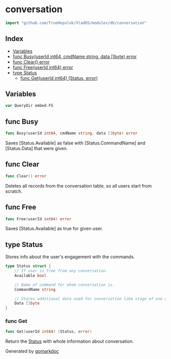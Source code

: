<!-- Code generated by gomarkdoc. DO NOT EDIT -->

# conversation

```go
import "github.com/TrueHopolok/VladOS/modules/db/conversation"
```

## Index

- [Variables](<#variables>)
- [func Busy\(userId int64, cmdName string, data \[\]byte\) error](<#Busy>)
- [func Clear\(\) error](<#Clear>)
- [func Free\(userId int64\) error](<#Free>)
- [type Status](<#Status>)
  - [func Get\(userId int64\) \(Status, error\)](<#Get>)


## Variables

<a name="QueryDir"></a>

```go
var QueryDir embed.FS
```

<a name="Busy"></a>
## func Busy

```go
func Busy(userId int64, cmdName string, data []byte) error
```

Saves \[Status.Available\] as false with \[Status.CommandName\] and \[Status.Data\] that were given.

<a name="Clear"></a>
## func Clear

```go
func Clear() error
```

Deletes all records from the conversation table, so all users start from scratch.

<a name="Free"></a>
## func Free

```go
func Free(userId int64) error
```

Saves \[Status.Available\] as true for given user.

<a name="Status"></a>
## type Status

Stores info about the user's engagement with the commands.

```go
type Status struct {
    // If user is free from any conversation.
    Available bool

    // Name of command for whom conversation is.
    CommandName string

    // Stores additional data used for conversation like stage of one and previously answered questions.
    Data []byte
}
```

<a name="Get"></a>
### func Get

```go
func Get(userId int64) (Status, error)
```

Return the [Status](<#Status>) with whole information about conversation.

Generated by [gomarkdoc](<https://github.com/princjef/gomarkdoc>)
